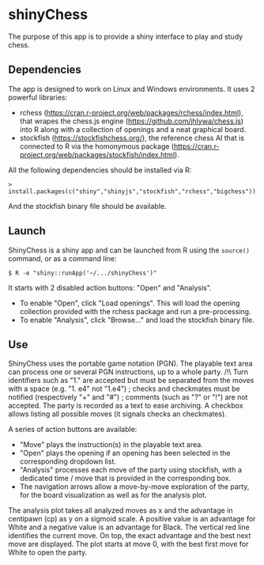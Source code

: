 # shinyChess

The purpose of this app is to provide a shiny interface to play and study chess.

## Dependencies

The app is designed to work on Linux and Windows environments. It uses 2 powerful libraries:

- rchess (https://cran.r-project.org/web/packages/rchess/index.html), that wrapes the chess.js engine (https://github.com/jhlywa/chess.js) into R along with a collection of openings and a neat graphical board.
- stockfish (https://stockfishchess.org/), the reference chess AI that is connected to R via the homonymous package (https://cran.r-project.org/web/packages/stockfish/index.html).

All the following dependencies should be installed via R:

```
> install.packages(c("shiny","shinyjs","stockfish","rchess","bigchess"))
```

And the stockfish binary file should be available.

## Launch

ShinyChess is a shiny app and can be launched from R using the ```source()``` command, or as a command line:
```
$ R -e "shiny::runApp('~/.../shinyChess')"
```

It starts with 2 disabled action buttons: "Open" and "Analysis".
- To enable "Open", click "Load openings". This will load the opening collection provided with the rchess package and run a pre-processing.
- To enable "Analysis", click "Browse..." and load the stockfish binary file.

## Use

ShinyChess uses the portable game notation (PGN). The playable text area can process one or several PGN instructions, up to a whole party. /!\ Turn identifiers such as "1." are accepted but must be separated from the moves with a space (e.g. "1. e4" not "1.e4") ; checks and checkmates must be notified (respectively "+" and "#") ; comments (such as "?" or "!") are not accepted. The party is recorded as a text to ease archiving. A checkbox allows listing all possible moves (it signals checks an checkmates).

A series of action buttons are available:
- "Move" plays the instruction(s) in the playable text area.
- "Open" plays the opening if an opening has been selected in the corresponding dropdown list.
- "Analysis" processes each move of the party using stockfish, with a dedicated time / move that is provided in the corresponding box.
- The navigation arrows allow a move-by-move exploration of the party, for the board visualization as well as for the analysis plot.

The analysis plot takes all analyzed moves as x and the advantage in centipawn (cp) as y on a sigmoid scale. A positive value is an advantage for White and a negative value is an advantage for Black. The vertical red line identifies the current move. On top, the exact advantage and the best next move are displayed. The plot starts at move 0, with the best first move for White to open the party.
